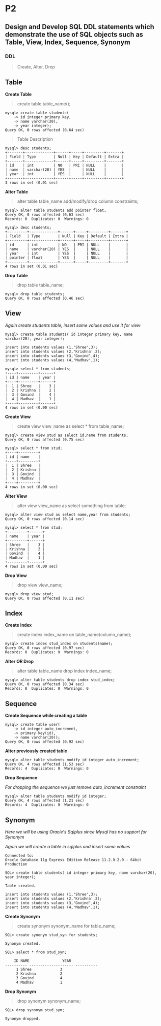 # P2

## Design and Develop SQL DDL statements which demonstrate the use of SQL objects such as Table, View, Index, Sequence, Synonym

### DDL

> Create, Alter, Drop

## Table

**Create Table**

> create table table_name();

```
mysql> create table students(
    -> id integer primary key,
    -> name varchar(20),
    -> year integer);
Query OK, 0 rows affected (0.64 sec)

```

> Table Description

```
mysql> desc students;
+-------+-------------+------+-----+---------+-------+
| Field | Type        | Null | Key | Default | Extra |
+-------+-------------+------+-----+---------+-------+
| id    | int         | NO   | PRI | NULL    |       |
| name  | varchar(20) | YES  |     | NULL    |       |
| year  | int         | YES  |     | NULL    |       |
+-------+-------------+------+-----+---------+-------+
3 rows in set (0.01 sec)

```


**Alter Table**

> alter table table_name add/modify/drop column constraints;

```
mysql> alter table students add pointer float;
Query OK, 0 rows affected (0.63 sec)
Records: 0  Duplicates: 0  Warnings: 0

```

```
mysql> desc students;
+---------+-------------+------+-----+---------+-------+
| Field   | Type        | Null | Key | Default | Extra |
+---------+-------------+------+-----+---------+-------+
| id      | int         | NO   | PRI | NULL    |       |
| name    | varchar(20) | YES  |     | NULL    |       |
| year    | int         | YES  |     | NULL    |       |
| pointer | float       | YES  |     | NULL    |       |
+---------+-------------+------+-----+---------+-------+
4 rows in set (0.01 sec)
```

**Drop Table**

> drop table table_name;  

```
mysql> drop table students;
Query OK, 0 rows affected (0.46 sec)
```


## View

*Again create students table, insert some values and use it for view*

```
mysql> create table students( id integer primary key, name varchar(20), year integer);

```

```
insert into students values (1,'Shree',3);
insert into students values (2,'Krishna',2);
insert into students values (3,'Govind',4);
insert into students values (4,'Madhav',1);
```

```
mysql> select * from students;
+----+---------+------+
| id | name    | year |
+----+---------+------+
|  1 | Shree   |    3 |
|  2 | Krishna |    2 |
|  3 | Govind  |    4 |
|  4 | Madhav  |    1 |
+----+---------+------+
4 rows in set (0.00 sec)

```

**Create View**

> create view view_name as select * from table_name;

```
mysql> create view stud as select id,name from students;
Query OK, 0 rows affected (0.75 sec)

mysql> select * from stud;
+----+---------+
| id | name    |
+----+---------+
|  1 | Shree   |
|  2 | Krishna |
|  3 | Govind  |
|  4 | Madhav  |
+----+---------+
4 rows in set (0.00 sec)

```


**Alter View**

> alter view view_name as select something from table;

```
mysql> alter view stud as select name,year from students;
Query OK, 0 rows affected (0.14 sec)

mysql> select * from stud;
+---------+------+
| name    | year |
+---------+------+
| Shree   |    3 |
| Krishna |    2 |
| Govind  |    4 |
| Madhav  |    1 |
+---------+------+
4 rows in set (0.00 sec)

```

**Drop View**

> drop view view_name;

```
mysql> drop view stud;
Query OK, 0 rows affected (0.11 sec)

```


## Index

**Create Index**

> create index index_name on table_name(column_name);

```
mysql> create index stud_index on students(name);
Query OK, 0 rows affected (0.97 sec)
Records: 0  Duplicates: 0  Warnings: 0

```

**Alter OR Drop**

> alter table table_name drop index index_name;

```
mysql> alter table students drop index stud_index;
Query OK, 0 rows affected (0.34 sec)
Records: 0  Duplicates: 0  Warnings: 0

```


## Sequence

**Create Sequence while creating a table**

```
mysql> create table user(
    -> id integer auto_increment,
    -> primary key(id),
    -> name varchar(20));
Query OK, 0 rows affected (0.92 sec)
```

**Alter previously created table**

```
mysql> alter table students modify id integer auto_increment;
Query OK, 4 rows affected (1.53 sec)
Records: 4  Duplicates: 0  Warnings: 0

```

**Drop Sequence**

*For dropping the sequence we just remove auto_increment constraint*

```
mysql> alter table students modify id integer;
Query OK, 4 rows affected (1.21 sec)
Records: 4  Duplicates: 0  Warnings: 0
```

## Synonym

*Here we will be using Oracle's Sqlplus since Mysql has no support for Synonym*

*Again we will create a table in sqlplus and insert some values*

```
Connected to:
Oracle Database 11g Express Edition Release 11.2.0.2.0 - 64bit Production

SQL> create table students( id integer primary key, name varchar(20), year integer);

Table created.

```

```
insert into students values (1,'Shree',3);
insert into students values (2,'Krishna',2);
insert into students values (3,'Govind',4);
insert into students values (4,'Madhav',1);
```

**Create Synonym**

> create synonym synonym_name for table_name;

```
SQL> create synonym stud_syn for students;

Synonym created.

```

```
SQL> select * from stud_syn;

	ID NAME 		      YEAR
---------- -------------------- ----------
	 1 Shree			 3
	 2 Krishna			 2
	 3 Govind			 4
	 4 Madhav			 1

```

**Drop Synonym**

> drop synonym synonym_name;

```
SQL> drop synonym stud_syn;

Synonym dropped.

```
